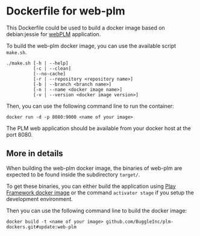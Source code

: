 # Dockerfile for web-plm

This Dockerfile could be used to build a docker image based on debian:jessie for [webPLM](https://github.com/BuggleInc/webPLM) application.

To build the web-plm docker image, you can use the available script ```make.sh```.

```
./make.sh [-h | --help]
          [-c | --clean]
          [--no-cache]
          [-r | --repository <repository name>]
          [-b | --branch <branch name>]
          [-n | --name <docker image name>]
          [-v | --version <docker image version>]
```

Then, you can use the following command line to run the container:
```
docker run -d -p 8080:9000 <name of your image>
````

The PLM web application should be available from your docker host at the port 8080.

## More in details

When building the web-plm docker image, the binaries of web-plm are expected to be found inside the subdirectory ```target/```.

To get these binaries, you can either build the application using [Play Framework docker image](https://github.com/BuggleInc/plm-dockers/tree/update/play) or the command ```activator stage``` if you setup the development environment.

Then you can use the following command line to build the docker image:
```
docker build -t <name of your image> github.com/BuggleInc/plm-dockers.git#update:web-plm
```
